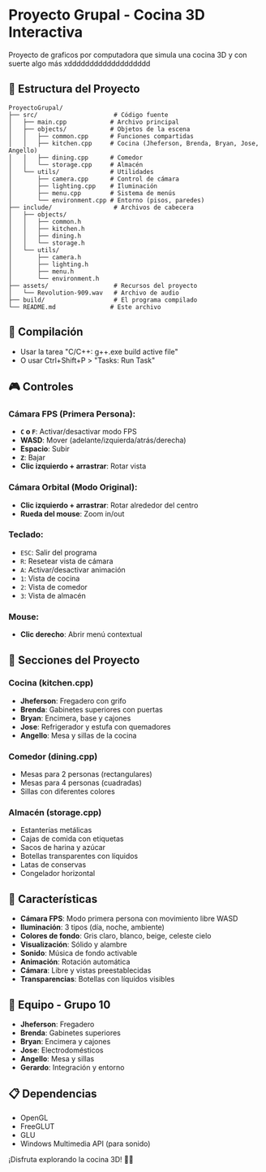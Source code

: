 # Proyecto Grupal - Cocina 3D Interactiva

Proyecto de graficos por computadora que simula una cocina 3D y con suerte algo más xddddddddddddddddddd

## 📁 Estructura del Proyecto

```
ProyectoGrupal/
├── src/                     # Código fuente
│   ├── main.cpp            # Archivo principal
│   ├── objects/            # Objetos de la escena
│   │   ├── common.cpp      # Funciones compartidas
│   │   ├── kitchen.cpp     # Cocina (Jheferson, Brenda, Bryan, Jose, Angello)
│   │   ├── dining.cpp      # Comedor
│   │   └── storage.cpp     # Almacén
│   └── utils/              # Utilidades
│       ├── camera.cpp      # Control de cámara
│       ├── lighting.cpp    # Iluminación
│       ├── menu.cpp        # Sistema de menús
│       └── environment.cpp # Entorno (pisos, paredes)
├── include/                 # Archivos de cabecera
│   ├── objects/
│   │   ├── common.h
│   │   ├── kitchen.h
│   │   ├── dining.h
│   │   └── storage.h
│   └── utils/
│       ├── camera.h
│       ├── lighting.h
│       ├── menu.h
│       └── environment.h
├── assets/                  # Recursos del proyecto
│   └── Revolution-909.wav   # Archivo de audio
├── build/                   # El programa compilado
└── README.md               # Este archivo
```

## 🔨 Compilación

- Usar la tarea "C/C++: g++.exe build active file" 
- O usar Ctrl+Shift+P > "Tasks: Run Task"

## 🎮 Controles

### Cámara FPS (Primera Persona):
- **`C` o `F`**: Activar/desactivar modo FPS
- **WASD**: Mover (adelante/izquierda/atrás/derecha)
- **Espacio**: Subir
- **`Z`**: Bajar
- **Clic izquierdo + arrastrar**: Rotar vista

### Cámara Orbital (Modo Original):
- **Clic izquierdo + arrastrar**: Rotar alrededor del centro
- **Rueda del mouse**: Zoom in/out

### Teclado:
- `ESC`: Salir del programa
- `R`: Resetear vista de cámara
- `A`: Activar/desactivar animación
- `1`: Vista de cocina
- `2`: Vista de comedor  
- `3`: Vista de almacén

### Mouse:
- **Clic derecho**: Abrir menú contextual

## 🍳 Secciones del Proyecto

### Cocina (kitchen.cpp)
- **Jheferson**: Fregadero con grifo
- **Brenda**: Gabinetes superiores con puertas
- **Bryan**: Encimera, base y cajones  
- **Jose**: Refrigerador y estufa con quemadores
- **Angello**: Mesa y sillas de la cocina

### Comedor (dining.cpp)
- Mesas para 2 personas (rectangulares)
- Mesas para 4 personas (cuadradas)
- Sillas con diferentes colores

### Almacén (storage.cpp)
- Estanterías metálicas
- Cajas de comida con etiquetas
- Sacos de harina y azúcar
- Botellas transparentes con líquidos
- Latas de conservas
- Congelador horizontal

## 🎨 Características

- **Cámara FPS**: Modo primera persona con movimiento libre WASD
- **Iluminación**: 3 tipos (día, noche, ambiente)
- **Colores de fondo**: Gris claro, blanco, beige, celeste cielo
- **Visualización**: Sólido y alambre
- **Sonido**: Música de fondo activable
- **Animación**: Rotación automática
- **Cámara**: Libre y vistas preestablecidas
- **Transparencias**: Botellas con líquidos visibles

## 👥 Equipo - Grupo 10

- **Jheferson**: Fregadero
- **Brenda**: Gabinetes superiores  
- **Bryan**: Encimera y cajones
- **Jose**: Electrodomésticos
- **Angello**: Mesa y sillas
- **Gerardo**: Integración y entorno

## 📋 Dependencias

- OpenGL
- FreeGLUT
- GLU
- Windows Multimedia API (para sonido)

¡Disfruta explorando la cocina 3D! 🍳✨
